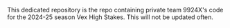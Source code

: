 This dedicated repository is the repo containing private team 9924X's code for the 2024-25 season Vex High Stakes. This will not be updated often.
